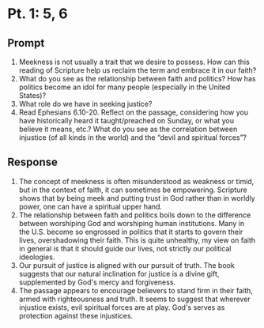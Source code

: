 #  Pt. 1: 5, 6

## Prompt

1. Meekness is not usually a trait that we desire to possess. How can this reading of Scripture help us reclaim the term and embrace it in our faith?
2. What do you see as the relationship between faith and politics? How has politics become an idol for many people (especially in the United States)?
3. What role do we have in seeking justice?
4. Read Ephesians 6.10-20. Reflect on the passage, considering how you have historically heard it taught/preached on Sunday, or what you believe it means, etc.? What do you see as the correlation between injustice (of all kinds in the world) and the “devil and spiritual forces”?

## Response

1. The concept of meekness is often misunderstood as weakness or timid, but in the context of faith, it can sometimes be empowering. Scripture shows that by being meek and putting trust in God rather than in worldly power, one can have a spiritual upper hand.
2. The relationship between faith and politics boils down to the difference between worshiping God and worshiping human institutions. Many in the U.S. become so engrossed in politics that it starts to govern their lives, overshadowing their faith. This is quite unhealthy, my view on faith in general is that it should guide our lives, not strictly our political ideologies.
3. Our pursuit of justice is aligned with our pursuit of truth. The book suggests that our natural inclination for justice is a divine gift, supplemented by God's mercy and forgiveness.
4. The passage appears to encourage believers to stand firm in their faith, armed with righteousness and truth. It seems to suggest that wherever injustice exists, evil spiritual forces are at play. God's serves as protection against these injustices.
